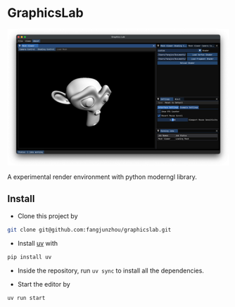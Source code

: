 # GraphicsLab

![screenshot](./assets/images/screenshot-1.png)

A experimental render environment with python moderngl library.

## Install

- Clone this project by

```bash
git clone git@github.com:fangjunzhou/graphicslab.git
```

- Install [uv](https://github.com/astral-sh/uv) with

```bash
pip install uv
```

- Inside the repository, run `uv sync` to install all the dependencies.

- Start the editor by

```bash
uv run start
```
